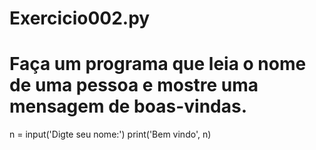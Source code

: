 # Exercicio002.py
# Faça um programa que leia o nome de uma pessoa e mostre uma mensagem de boas-vindas.

n = input('Digte seu nome:')
print('Bem vindo', n)
